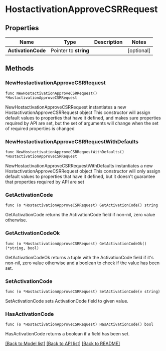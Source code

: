 # HostactivationApproveCSRRequest

## Properties

Name | Type | Description | Notes
------------ | ------------- | ------------- | -------------
**ActivationCode** | Pointer to **string** |  | [optional] 

## Methods

### NewHostactivationApproveCSRRequest

`func NewHostactivationApproveCSRRequest() *HostactivationApproveCSRRequest`

NewHostactivationApproveCSRRequest instantiates a new HostactivationApproveCSRRequest object
This constructor will assign default values to properties that have it defined,
and makes sure properties required by API are set, but the set of arguments
will change when the set of required properties is changed

### NewHostactivationApproveCSRRequestWithDefaults

`func NewHostactivationApproveCSRRequestWithDefaults() *HostactivationApproveCSRRequest`

NewHostactivationApproveCSRRequestWithDefaults instantiates a new HostactivationApproveCSRRequest object
This constructor will only assign default values to properties that have it defined,
but it doesn't guarantee that properties required by API are set

### GetActivationCode

`func (o *HostactivationApproveCSRRequest) GetActivationCode() string`

GetActivationCode returns the ActivationCode field if non-nil, zero value otherwise.

### GetActivationCodeOk

`func (o *HostactivationApproveCSRRequest) GetActivationCodeOk() (*string, bool)`

GetActivationCodeOk returns a tuple with the ActivationCode field if it's non-nil, zero value otherwise
and a boolean to check if the value has been set.

### SetActivationCode

`func (o *HostactivationApproveCSRRequest) SetActivationCode(v string)`

SetActivationCode sets ActivationCode field to given value.

### HasActivationCode

`func (o *HostactivationApproveCSRRequest) HasActivationCode() bool`

HasActivationCode returns a boolean if a field has been set.


[[Back to Model list]](../README.md#documentation-for-models) [[Back to API list]](../README.md#documentation-for-api-endpoints) [[Back to README]](../README.md)


